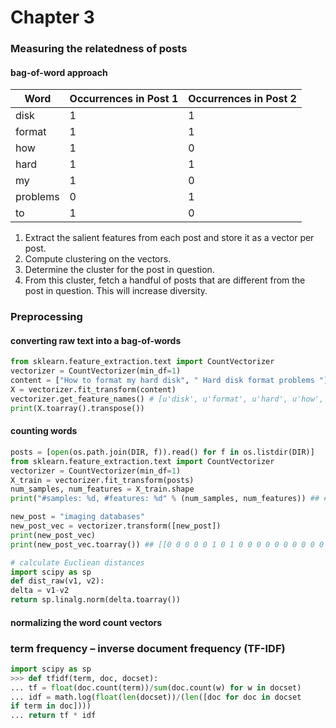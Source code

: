 Chapter 3
=========

### Measuring the relatedness of posts

#### bag-of-word approach

Word | Occurrences in Post 1 | Occurrences in Post 2
--- | --- | ---
disk | 1 | 1
format | 1 | 1
how | 1 | 0
hard | 1 | 1
my | 1 | 0
problems | 0 | 1
to | 1 | 0

1. Extract the salient features from each post and store it as a vector per post.
2. Compute clustering on the vectors.
3. Determine the cluster for the post in question.
4. From this cluster, fetch a handful of posts that are different from the post in question. This will increase diversity.

### Preprocessing

#### converting raw text into a bag-of-words

```python
from sklearn.feature_extraction.text import CountVectorizer
vectorizer = CountVectorizer(min_df=1)
content = ["How to format my hard disk", " Hard disk format problems "]
X = vectorizer.fit_transform(content)
vectorizer.get_feature_names() # [u'disk', u'format', u'hard', u'how', u'my', u'problems', u'to']
print(X.toarray().transpose())
```

#### counting words

```python
posts = [open(os.path.join(DIR, f)).read() for f in os.listdir(DIR)]
from sklearn.feature_extraction.text import CountVectorizer
vectorizer = CountVectorizer(min_df=1)
X_train = vectorizer.fit_transform(posts)
num_samples, num_features = X_train.shape
print("#samples: %d, #features: %d" % (num_samples, num_features)) ## #samples: 5, #features: 25
```

```python
new_post = "imaging databases"
new_post_vec = vectorizer.transform([new_post])
print(new_post_vec)
print(new_post_vec.toarray()) ## [[0 0 0 0 0 1 0 1 0 0 0 0 0 0 0 0 0 0 0 0 0 0 0 0 0]]
```

```python
# calculate Eucliean distances
import scipy as sp
def dist_raw(v1, v2):
delta = v1-v2
return sp.linalg.norm(delta.toarray())
```

#### normalizing the word count vectors

### term frequency – inverse document frequency (TF-IDF)

```python
import scipy as sp
>>> def tfidf(term, doc, docset):
... tf = float(doc.count(term))/sum(doc.count(w) for w in docset)
... idf = math.log(float(len(docset))/(len([doc for doc in docset
if term in doc])))
... return tf * idf
```
